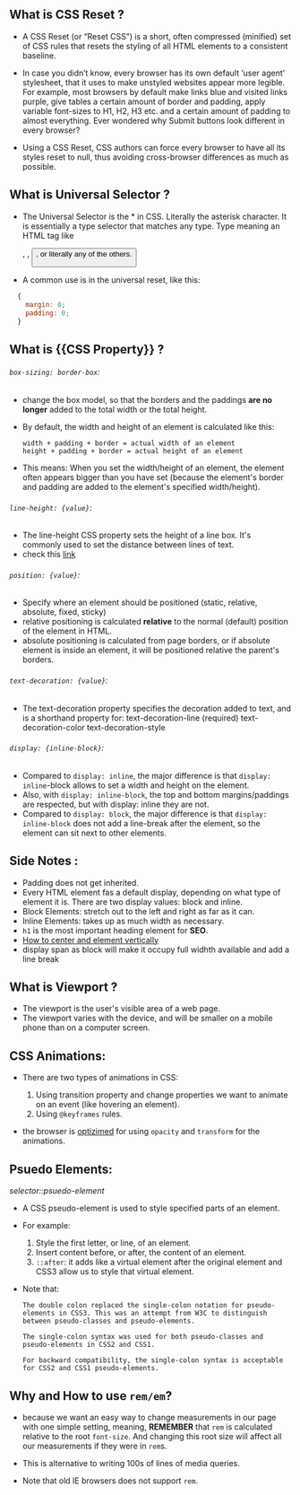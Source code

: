 
## What is CSS Reset ?

  * A CSS Reset (or “Reset CSS”) is a short, often compressed (minified) set of CSS rules that resets the styling of all HTML elements to a consistent baseline.

  * In case you didn’t know, every browser has its own default ‘user agent’ stylesheet, that it uses to make unstyled websites appear more legible. For example, most browsers by default make links blue and visited links purple, give tables a certain amount of border and padding, apply variable font-sizes to H1, H2, H3 etc. and a certain amount of padding to almost everything. Ever wondered why Submit buttons look different in every browser?

  * Using a CSS Reset, CSS authors can force every browser to have all its styles reset to null, thus avoiding cross-browser differences as much as possible.

## What is Universal Selector ?

  * The Universal Selector is the * in CSS. Literally the asterisk character. It is essentially a type selector that matches any type. Type meaning an HTML tag like <div>, <body>, <button>, or literally any of the others.

  * A common use is in the universal reset, like this:

  ```javascript
    {
      margin: 0;
      padding: 0;
    }
  ```

## What is {{CSS Property}} ?

  ###### `box-sizing: border-box`:
  * change the box model, so that the borders and the paddings **are no longer** added to the total width or the total height.
  * By default, the width and height of an element is calculated like this:

        width + padding + border = actual width of an element
        height + padding + border = actual height of an element

  * This means: When you set the width/height of an element, the element often appears bigger than you have set (because the element's border and padding are added to the element's specified width/height).

  ###### `line-height: {value}`:

  * The line-height CSS property sets the height of a line box. It's commonly used to set the distance between lines of text.
  * check this [link](https://developer.mozilla.org/en-US/docs/Web/CSS/line-height)

  ###### `position: {value}`:

  * Specify where an element should be positioned (static, relative, absolute, fixed, sticky)
  * relative positioning is calculated **relative** to the normal (default) position of the element in HTML.
  * absolute positioning is calculated from page borders, or if absolute element is inside an element, it will be positioned relative the parent's borders.

  ###### `text-decoration: {value}`:

  * The text-decoration property specifies the decoration added to text, and is a shorthand property for:
      text-decoration-line (required)
      text-decoration-color
      text-decoration-style

  ###### `display: {inline-block}`:

  * Compared to `display: inline`, the major difference is that `display: inline`-block allows to set a width and height on the element.
  * Also, with `display: inline-block`, the top and bottom margins/paddings are respected, but with display: inline they are not.
  * Compared to `display: block`, the major difference is that `display: inline-block` does not add a line-break after the element, so the element can sit next to other elements.

## Side Notes :

  * Padding does not get inherited.
  * Every HTML element fas a default display, depending on what type of element it is. There are two display values: block and inline.
  * Block Elements: stretch out to the left and right as far as it can.
  * Inline Elements: takes up as much width as necessary. 
  * `h1` is the most important heading element for **SEO**.
  * [How to center and element vertically](https://vanseodesign.com/css/vertical-centering/)
  * display span as block will make it occupy full widhth available and add a line break

## What is Viewport ?

  * The viewport is the user's visible area of a web page.
  * The viewport varies with the device, and will be smaller on a mobile phone than on a computer screen.

## CSS Animations: 

  * There are two types of animations in CSS:
    1. Using transition property and change properties we want to animate on an event (like hovering an element).
    2. Using `@keyframes` rules.

  * the browser is [optizimed](https://developers.google.com/web/fundamentals/design-and-ux/animations/animations-and-performance) for using `opacity` and `transform` for the animations.

## Psuedo Elements:

  *selector::psuedo-element*

  * A CSS pseudo-element is used to style specified parts of an element.
  * For example: 
    1. Style the first letter, or line, of an element.
    2. Insert content before, or after, the content of an element.
    3. `::after`:  it adds like a virtual element after the original element and CSS3 allow us to style that virtual element.

  * Note that:

        The double colon replaced the single-colon notation for pseudo-elements in CSS3. This was an attempt from W3C to distinguish between pseudo-classes and pseudo-elements.

        The single-colon syntax was used for both pseudo-classes and pseudo-elements in CSS2 and CSS1.

        For backward compatibility, the single-colon syntax is acceptable for CSS2 and CSS1 pseudo-elements.


## Why and How to use `rem/em`?

  - because we want an easy way to change measurements in our page with one simple setting, meaning, **REMEMBER** that `rem` is calculated relative to the root `font-size`. And changing this root size will affect all our measurements if they were in `rem`s.

  - This is alternative to writing 100s of lines of media queries.

  - Note that old IE browsers does not support `rem`. 